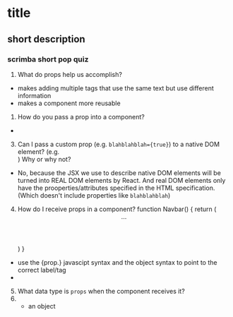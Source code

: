 # title

## short description














### scrimba short pop quiz
1. What do props help us accomplish?
- makes adding multiple tags that use the same text but use different 
  information
- makes a component more reusable


1. How do you pass a prop into a component?
- <myAwesomeHeader title="{}" />


3. Can I pass a custom prop (e.g. `blahblahblah={true}`) to a native
   DOM element? (e.g. <div blahblahblah={true}>) Why or why not?
- No, because the JSX we use to describe native DOM elements will
be turned into REAL DOM elements by React. And real DOM elements
only have the prooperties/attributes specified in the HTML specification.
(Which doesn't include properties like `blahblahblah`)


4. How do I receive props in a component?
function Navbar() {
    return (
        <header>
            ...
        </header>
    )
}
- use the {prop.} javascipt syntax and the object syntax to point to the correct label/tag
- 

5. What data type is `props` when the component receives it?
6. - an object